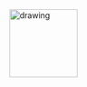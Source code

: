 <img src="https://user-images.githubusercontent.com/57723790/74092921-b718b680-4aa9-11ea-947f-0d30a1417d94.png" alt="drawing" width="120"/> 
